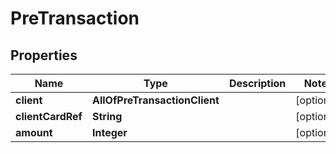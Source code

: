 # PreTransaction

## Properties
Name | Type | Description | Notes
------------ | ------------- | ------------- | -------------
**client** | **AllOfPreTransactionClient** |  |  [optional]
**clientCardRef** | **String** |  |  [optional]
**amount** | **Integer** |  |  [optional]
